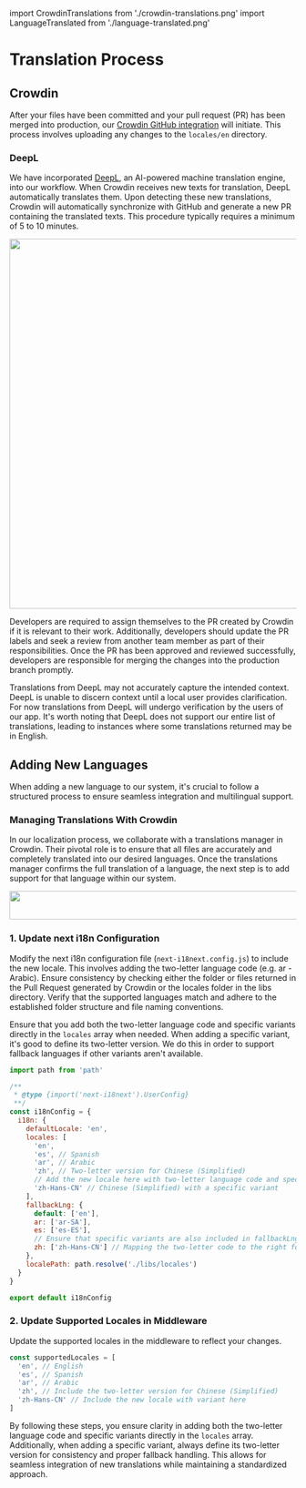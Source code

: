 import CrowdinTranslations from './crowdin-translations.png'
import LanguageTranslated from './language-translated.png'

# Translation Process

## Crowdin

After your files have been committed and your pull request (PR) has been merged into production, our [Crowdin GitHub integration](https://support.crowdin.com/github-integration/) will initiate. This process involves uploading any changes to the `locales/en` directory.

### DeepL

We have incorporated [DeepL](https://www.deepl.com/en/translator), an AI-powered machine translation engine, into our workflow. When Crowdin receives new texts for translation, DeepL automatically translates them. Upon detecting these new translations, Crowdin will automatically synchronize with GitHub and generate a new PR containing the translated texts. This procedure typically requires a minimum of 5 to 10 minutes.

<img src={CrowdinTranslations} height="650" width="900"/>

Developers are required to assign themselves to the PR created by Crowdin if it is relevant to their work. Additionally, developers should update the PR labels and seek a review from another team member as part of their responsibilities. Once the PR has been approved and reviewed successfully, developers are responsible for merging the changes into the production branch promptly.

Translations from DeepL may not accurately capture the intended context. DeepL is unable to discern context until a local user provides clarification. For now translations from DeepL will undergo verification by the users of our app. It's worth noting that DeepL does not support our entire list of translations, leading to instances where some translations returned may be in English.

## Adding New Languages

When adding a new language to our system, it's crucial to follow a structured process to ensure seamless integration and multilingual support.

### Managing Translations With Crowdin

In our localization process, we collaborate with a translations manager in Crowdin. Their pivotal role is to ensure that all files are accurately and completely translated into our desired languages. Once the translations manager confirms the full translation of a language, the next step is to add support for that language within our system.

<img src={LanguageTranslated} height="50" width="900"/>

### 1. Update next i18n Configuration

Modify the next i18n configuration file (`next-i18next.config.js`) to include the new locale. This involves adding the two-letter language code (e.g. ar - Arabic). Ensure consistency by checking either the folder or files returned in the Pull Request generated by Crowdin or the locales folder in the libs directory. Verify that the supported languages match and adhere to the established folder structure and file naming conventions.

Ensure that you add both the two-letter language code and specific variants directly in the `locales` array when needed. When adding a specific variant, it's good to define its two-letter version. We do this in order to support fallback languages if other variants aren't available.

```jsx
import path from 'path'

/**
 * @type {import('next-i18next').UserConfig}
 **/
const i18nConfig = {
  i18n: {
    defaultLocale: 'en',
    locales: [
      'en',
      'es', // Spanish
      'ar', // Arabic
      'zh', // Two-letter version for Chinese (Simplified)
      // Add the new locale here with two-letter language code and specific variants when needed
      'zh-Hans-CN' // Chinese (Simplified) with a specific variant
    ],
    fallbackLng: {
      default: ['en'],
      ar: ['ar-SA'],
      es: ['es-ES'],
      // Ensure that specific variants are also included in fallbackLng
      zh: ['zh-Hans-CN'] // Mapping the two-letter code to the right folder
    },
    localePath: path.resolve('./libs/locales')
  }
}

export default i18nConfig
```

### 2. Update Supported Locales in Middleware

Update the supported locales in the middleware to reflect your changes.

```jsx
const supportedLocales = [
  'en', // English
  'es', // Spanish
  'ar', // Arabic
  'zh', // Include the two-letter version for Chinese (Simplified)
  'zh-Hans-CN' // Include the new locale with variant here
]
```

By following these steps, you ensure clarity in adding both the two-letter language code and specific variants directly in the `locales` array. Additionally, when adding a specific variant, always define its two-letter version for consistency and proper fallback handling. This allows for seamless integration of new translations while maintaining a standardized approach.
